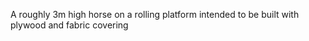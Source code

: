 A roughly 3m high horse on a rolling platform intended to be built with plywood and fabric covering
